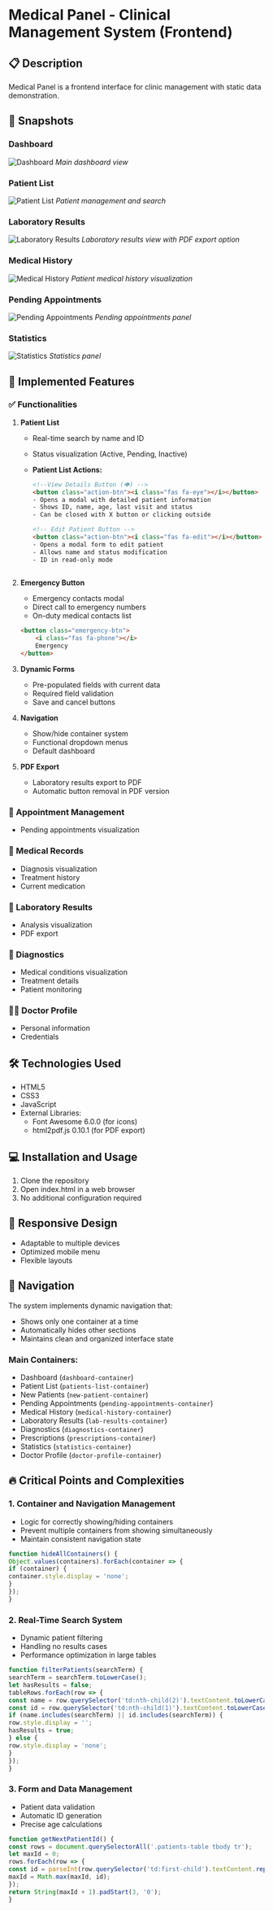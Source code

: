 # Medical Panel - Clinical Management System (Frontend)

## 📋 Description
Medical Panel is a frontend interface for clinic management with static data demonstration.


## 📸 Snapshots

### Dashboard 
![Dashboard](./assets/screenshots/navDoc_dashboard.png)
*Main dashboard view*

### Patient List
![Patient List](./assets/screenshots/navDoc_LP.png)
*Patient management and search*

### Laboratory Results
![Laboratory Results](./assets/screenshots/navDoc_RL.png)
*Laboratory results view with PDF export option*

### Medical History
![Medical History](./assets/screenshots/navDoc_HM.png)
*Patient medical history visualization*

### Pending Appointments
![Pending Appointments](./assets/screenshots/navDoc_CP.png)
*Pending appointments panel*

### Statistics
![Statistics](./assets/screenshots/navDoc_estadisticas.png)
*Statistics panel*

## 🚀 Implemented Features

### ✅ Functionalities
1. **Patient List**
   - Real-time search by name and ID
   - Status visualization (Active, Pending, Inactive)

   - **Patient List Actions:**
     ```html
     <!--View Details Button (👁️) -->
     <button class="action-btn"><i class="fas fa-eye"></i></button>
     - Opens a modal with detailed patient information
     - Shows ID, name, age, last visit and status
     - Can be closed with X button or clicking outside

     <!-- Edit Patient Button -->
     <button class="action-btn"><i class="fas fa-edit"></i></button>
     - Opens a modal form to edit patient
     - Allows name and status modification
     - ID in read-only mode
    
     ```

2. **Emergency Button**
   - Emergency contacts modal
   - Direct call to emergency numbers
   - On-duty medical contacts list
  
   ```html
   <button class="emergency-btn">
       <i class="fas fa-phone"></i>
       Emergency
   </button>
   ```



2. **Dynamic Forms**
   - Pre-populated fields with current data
   - Required field validation
   - Save and cancel buttons

2. **Navigation**
   - Show/hide container system
   - Functional dropdown menus
   - Default dashboard

3. **PDF Export**
   - Laboratory results export to PDF
   - Automatic button removal in PDF version

### 📅 Appointment Management
- Pending appointments visualization

### 📝 Medical Records
- Diagnosis visualization
- Treatment history
- Current medication

### 🔬 Laboratory Results
- Analysis visualization
- PDF export

### 🏥 Diagnostics
- Medical conditions visualization
- Treatment details
- Patient monitoring

### 👨‍⚕️ Doctor Profile
- Personal information
- Credentials

## 🛠️ Technologies Used
- HTML5
- CSS3
- JavaScript
- External Libraries:
  - Font Awesome 6.0.0 (for icons)
  - html2pdf.js 0.10.1 (for PDF export)

## 💻 Installation and Usage
1. Clone the repository
2. Open index.html in a web browser
3. No additional configuration required

## 📱 Responsive Design
- Adaptable to multiple devices
- Optimized mobile menu
- Flexible layouts

## 🔄 Navigation
The system implements dynamic navigation that:
- Shows only one container at a time
- Automatically hides other sections
- Maintains clean and organized interface state

### Main Containers:
- Dashboard (`dashboard-container`)
- Patient List (`patients-list-container`)
- New Patients (`new-patient-container`)
- Pending Appointments (`pending-appointments-container`)
- Medical History (`medical-history-container`)
- Laboratory Results (`lab-results-container`)
- Diagnostics (`diagnostics-container`)
- Prescriptions (`prescriptions-container`)
- Statistics (`statistics-container`)
- Doctor Profile (`doctor-profile-container`)

## 🔥 Critical Points and Complexities

### 1. Container and Navigation Management
- Logic for correctly showing/hiding containers
- Prevent multiple containers from showing simultaneously
- Maintain consistent navigation state

```js
function hideAllContainers() {
Object.values(containers).forEach(container => {
if (container) {
container.style.display = 'none';
}
});
}
```

### 2. Real-Time Search System
- Dynamic patient filtering
- Handling no results cases
- Performance optimization in large tables

```js
function filterPatients(searchTerm) {
searchTerm = searchTerm.toLowerCase();
let hasResults = false;
tableRows.forEach(row => {
const name = row.querySelector('td:nth-child(2)').textContent.toLowerCase();
const id = row.querySelector('td:nth-child(1)').textContent.toLowerCase();
if (name.includes(searchTerm) || id.includes(searchTerm)) {
row.style.display = '';
hasResults = true;
} else {
row.style.display = 'none';
}
});
}
```

### 3. Form and Data Management
- Patient data validation
- Automatic ID generation
- Precise age calculations

```js
function getNextPatientId() {
const rows = document.querySelectorAll('.patients-table tbody tr');
let maxId = 0;
rows.forEach(row => {
const id = parseInt(row.querySelector('td:first-child').textContent.replace('#', ''));
maxId = Math.max(maxId, id);
});
return String(maxId + 1).padStart(3, '0');
}
```